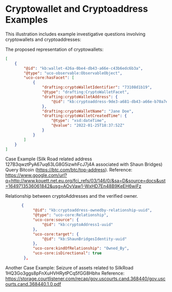 <!--
GENERATED FILE

README.md is generated from a template file, src/README.md.in, and JSON snippets under src/.  If you need to revise narrative text, edit src/README.md.in.  If you need to revise data, please find and revise the containing snippet.  Editing patterns follow the patterns described in the CASE website's CONTRIBUTE.md:
https://github.com/casework/casework.github.io/blob/master/CONTRIBUTE.md#maintenance-of-generated-files
-->


# Cryptowallet and Cryptoaddress Examples

This illustration includes example investigative questions involving cryptowallets and cryptoaddresses:

The proposed representation of cryptowallets:

```json
[
    {
        "@id": "kb:wallet-426a-0be4-db43-a66e-c43b6edc6b3a",
        "@type": "uco-observable:ObservableObject",
        "uco-core:hasFacet": [
            {
                "drafting:cryptoWalletIdentifier": "73108d1b19",
                "@type": "drafting:CryptoWalletFacet",
                "drafting:cryptoWalletAddress": {
                    "@id": "kb:cryptoaddress-9de3-a681-db43-a66e-b70a7ecc4a2e"
                },
                "drafting:cryptoWalletName": "Jane Doe",
                "drafting:cryptoWalletCreatedTime": {
                    "@type": "xsd:dateTime",
                    "@value": "2022-01-25T18:37:52Z"
                }
            }
        ]
    }
]
```

Case Example (Silk Road related address 127B3qwztPyA67uq63LG8G5izwhFcJ7j4A associated with Shaun Bridges)
Query Bitcoin (https://btc.com/btc/top-address).
Reference: https://www.google.com/url?q=http://www.kouett.net.eu.org/fci_refs/03/146/0/&sa=D&source=docs&ust=1649713536061842&usg=AOvVaw1-WxHD7En48B9KeEH6wiFz

Relationship between cryptoAddresses and the verified owner.

```json
       {
            "@id": "kb:cryptoaddress-ownedby-relationship-uuid",
            "@type": "uco-core:Relationship",
            "uco-core:source": {
                "@id": "kb:cryptoAddress1-uuid"
            },
            "uco-core:target": {
                "@id": "kb:ShaunBridgesIdentity-uuid"
            },
            "uco-core:kindOfRelationship": "Owned_By",
            "uco-core:isDirectional": true
        },
```

Another Case Example: Seizure of assets related to SilkRoad 1HQ3Go3ggs8pFnXuHVHRytPCq5fGG8Hbhx
Reference: https://storage.courtlistener.com/recap/gov.uscourts.cand.368440/gov.uscourts.cand.368440.1.0.pdf
